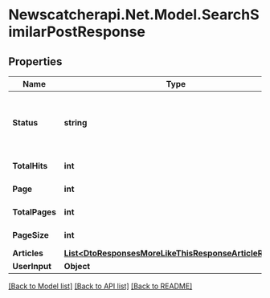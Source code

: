 # Newscatcherapi.Net.Model.SearchSimilarPostResponse

## Properties

Name | Type | Description | Notes
------------ | ------------- | ------------- | -------------
**Status** | **string** |  | [optional] [default to "No Matches for your search"]
**TotalHits** | **int** |  | [default to 0]
**Page** | **int** |  | [default to 0]
**TotalPages** | **int** |  | [default to 0]
**PageSize** | **int** |  | [default to 0]
**Articles** | [**List&lt;DtoResponsesMoreLikeThisResponseArticleResult&gt;**](DtoResponsesMoreLikeThisResponseArticleResult.md) |  | 
**UserInput** | **Object** |  | 

[[Back to Model list]](../README.md#documentation-for-models) [[Back to API list]](../README.md#documentation-for-api-endpoints) [[Back to README]](../README.md)

